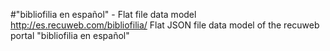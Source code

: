#"bibliofilia en español" - Flat file data model
http://es.recuweb.com/bibliofilia/
Flat JSON file data model of the recuweb portal "bibliofilia en español"
